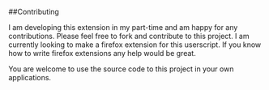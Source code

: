 ##Contributing

I am developing this extension in my part-time and am happy for any contributions.
Please feel free to fork and contribute to this project. I am currently looking to make a firefox extension for this userscript. If you know how to write firefox extensions any help would be great.

You are welcome to use the source code to this project in your own applications.
